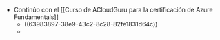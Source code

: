 - Continúo con el [[Curso de ACloudGuru para la certificación de Azure Fundamentals]]
	- ((63983897-38e9-43c2-8c28-82fe1831d64c))
	-